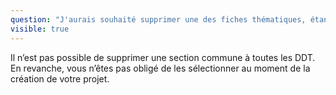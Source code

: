 ```yaml
---
question: "J'aurais souhaité supprimer une des fiches thématiques, étant donné qu'un paragraphe spécifique lui est consacré plus haut dans l'arborescence. Or, lorsqu'on se met sur ce paragraphe dans l'arborescence, il n'y a pas de "petite poubelle" pour le supprimer."
visible: true
---
```

Il n’est pas possible de supprimer une section commune à toutes les DDT. En revanche, vous n’êtes pas obligé de les sélectionner au moment de la création de votre projet.
